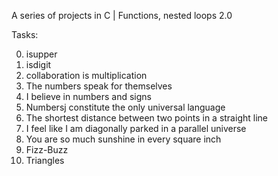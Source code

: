 A series of projects in C | Functions, nested loops 2.0

Tasks:

0. isupper
1. isdigit
2. collaboration is multiplication
3. The numbers speak for themselves
4. I believe in numbers and signs
5. Numbersj constitute the only universal language
6. The shortest distance between two points in a straight line
7. I feel like I am diagonally parked in a parallel universe
8. You are so much sunshine in every square inch
9. Fizz-Buzz
10. Triangles
